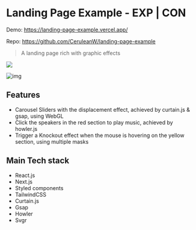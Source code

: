 # Landing Page Example - EXP | CON

Demo: https://landing-page-example.vercel.app/

Repo: https://github.com/CeruleanW/landing-page-example

> A landing page rich with graphic effects

![](https://i.imgur.com/piJYPfO.gif)

![img](https://i.imgur.com/HsXYYhw.gif)

## Features

- Carousel Sliders with the displacement effect, achieved by curtain.js & gsap, using WebGL
- Click the speakers in the red section to play music, achieved by howler.js
- Trigger a Knockout effect when the mouse is hovering on the yellow section, using multiple masks



## Main Tech stack

* React.js
* Next.js
* Styled components
* TailwindCSS
* Curtain.js
* Gsap
* Howler
* Svgr